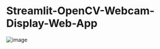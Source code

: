 # Streamlit-OpenCV-Webcam-Display-Web-App

![image](https://github.com/petermartens98/Streamlit-OpenCV-Webcam-Display-Web-App/assets/87671757/c4eff4c5-e310-46c1-9b0f-ec3aa87cb463)
